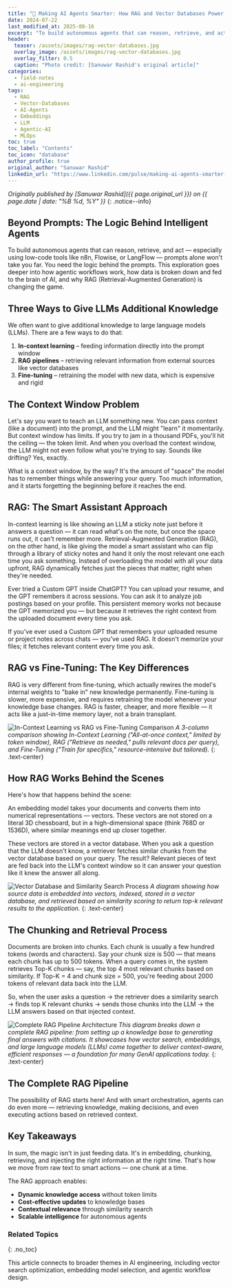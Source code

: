 ```yaml
---
title: "🤖 Making AI Agents Smarter: How RAG and Vector Databases Power Custom Intelligence"
date: 2024-07-22
last_modified_at: 2025-08-16
excerpt: "To build autonomous agents that can reason, retrieve, and act, prompts alone won't take you far. You need the logic behind the prompts. Dive deep into how agentic workflows work, how data is broken down and fed to the brain of AI, and why RAG is changing the game."
header:
  teaser: /assets/images/rag-vector-databases.jpg
  overlay_image: /assets/images/rag-vector-databases.jpg
  overlay_filter: 0.5
  caption: "Photo credit: [Sanuwar Rashid's original article]"
categories:
  - field-notes
  - ai-engineering
tags:
  - RAG
  - Vector-Databases
  - AI-Agents
  - Embeddings
  - LLM
  - Agentic-AI
  - MLOps
toc: true
toc_label: "Contents"
toc_icon: "database"
author_profile: true
original_author: "Sanuwar Rashid"
linkedin_url: "https://www.linkedin.com/pulse/making-ai-agents-smarter-how-rag-vector-databases-power-rashid-cz0re/?trackingId=P1JWtmV9JfY5ABSWO9xsVQ%3D%3D"
---
```


*Originally published by [Sanuwar Rashid]({{ page.original_url }}) on {{ page.date | date: "%B %d, %Y" }}*
{: .notice--info}

## Beyond Prompts: The Logic Behind Intelligent Agents

To build autonomous agents that can reason, retrieve, and act — especially using low-code tools like n8n, Flowise, or LangFlow — prompts alone won't take you far. You need the logic behind the prompts. This exploration goes deeper into how agentic workflows work, how data is broken down and fed to the brain of AI, and why RAG (Retrieval-Augmented Generation) is changing the game.

## Three Ways to Give LLMs Additional Knowledge

We often want to give additional knowledge to large language models (LLMs). There are a few ways to do that:

1. **In-context learning** – feeding information directly into the prompt window
2. **RAG pipelines** – retrieving relevant information from external sources like vector databases
3. **Fine-tuning** – retraining the model with new data, which is expensive and rigid

## The Context Window Problem

Let's say you want to teach an LLM something new. You can pass context (like a document) into the prompt, and the LLM might "learn" it momentarily. But context window has limits. If you try to jam in a thousand PDFs, you'll hit the ceiling — the token limit. And when you overload the context window, the LLM might not even follow what you're trying to say. Sounds like drifting? Yes, exactly.

What is a context window, by the way? It's the amount of "space" the model has to remember things while answering your query. Too much information, and it starts forgetting the beginning before it reaches the end.

## RAG: The Smart Assistant Approach

In-context learning is like showing an LLM a sticky note just before it answers a question — it can read what's on the note, but once the space runs out, it can't remember more. Retrieval-Augmented Generation (RAG), on the other hand, is like giving the model a smart assistant who can flip through a library of sticky notes and hand it only the most relevant one each time you ask something. Instead of overloading the model with all your data upfront, RAG dynamically fetches just the pieces that matter, right when they're needed.

Ever tried a Custom GPT inside ChatGPT? You can upload your resume, and the GPT remembers it across sessions. You can ask it to analyze job postings based on your profile. This persistent memory works not because the GPT memorized you — but because it retrieves the right context from the uploaded document every time you ask.

If you've ever used a Custom GPT that remembers your uploaded resume or project notes across chats — you've used RAG. It doesn't memorize your files; it fetches relevant content every time you ask.

## RAG vs Fine-Tuning: The Key Differences

RAG is very different from fine-tuning, which actually rewires the model's internal weights to "bake in" new knowledge permanently. Fine-tuning is slower, more expensive, and requires retraining the model whenever your knowledge base changes. RAG is faster, cheaper, and more flexible — it acts like a just-in-time memory layer, not a brain transplant.

![In-Context Learning vs RAG vs Fine-Tuning Comparison](/assets/images/in-context-vs-rag-vs-finetuning.jpg)
*A 3-column comparison showing In-Context Learning ("All-at-once context," limited by token window), RAG ("Retrieve as needed," pulls relevant docs per query), and Fine-Tuning ("Train for specifics," resource-intensive but tailored).*
{: .text-center}

## How RAG Works Behind the Scenes

Here's how that happens behind the scene:

An embedding model takes your documents and converts them into numerical representations — vectors. These vectors are not stored on a literal 3D chessboard, but in a high-dimensional space (think 768D or 1536D), where similar meanings end up closer together.

These vectors are stored in a vector database. When you ask a question that the LLM doesn't know, a retriever fetches similar chunks from the vector database based on your query. The result? Relevant pieces of text are fed back into the LLM's context window so it can answer your question like it knew the answer all along.

![Vector Database and Similarity Search Process](/assets/images/vector-database-similarity-search.jpg)
*A diagram showing how source data is embedded into vectors, indexed, stored in a vector database, and retrieved based on similarity scoring to return top-k relevant results to the application.*
{: .text-center}

## The Chunking and Retrieval Process

Documents are broken into chunks. Each chunk is usually a few hundred tokens (words and characters). Say your chunk size is 500 — that means each chunk has up to 500 tokens. When a query comes in, the system retrieves Top-K chunks — say, the top 4 most relevant chunks based on similarity. If Top-K = 4 and chunk size = 500, you're feeding about 2000 tokens of relevant data back into the LLM.

So, when the user asks a question → the retriever does a similarity search → finds top K relevant chunks → sends those chunks into the LLM → the LLM answers based on that injected context.

![Complete RAG Pipeline Architecture](/assets/images/complete-rag-pipeline.jpg)
*This diagram breaks down a complete RAG pipeline: from setting up a knowledge base to generating final answers with citations. It showcases how vector search, embeddings, and large language models (LLMs) come together to deliver context-aware, efficient responses — a foundation for many GenAI applications today.*
{: .text-center}

## The Complete RAG Pipeline

The possibility of RAG starts here! And with smart orchestration, agents can do even more — retrieving knowledge, making decisions, and even executing actions based on retrieved context.

## Key Takeaways

In sum, the magic isn't in just feeding data. It's in embedding, chunking, retrieving, and injecting the right information at the right time. That's how we move from raw text to smart actions — one chunk at a time.

The RAG approach enables:
- **Dynamic knowledge access** without token limits
- **Cost-effective updates** to knowledge bases
- **Contextual relevance** through similarity search
- **Scalable intelligence** for autonomous agents

### Related Topics
{: .no_toc}

This article connects to broader themes in AI engineering, including vector search optimization, embedding model selection, and agentic workflow design.